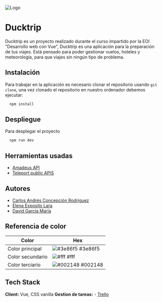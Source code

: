 
![Logo](https://github.com/davidgm26/ducktrip-app/blob/main/src/assets/images/logo.png)


# Ducktrip  


Ducktrip es un proyecto realizado durante el curso impartido por la EOI "Desarrollo web con Vue", Ducktrip es una aplicación para la preparación de tus viajes. Está pensado para poder gestionar vuelos, hoteles y meteorología, para que viajes sin ningún tipo de problema.


## Instalación

Para trabajar en la aplicación es necesario clonar el repositorio usando  `git clone`, una vez clonado el repositorio en nuestro ordenador debemos ejecutar:

```bash
  npm install
```
    
## Despliegue

Para desplegar el proyecto 

```bash
  npm run dev
```


## Herramientas usadas

 - [Amadeus API](https://developers.amadeus.com/)
 - [Teleport public APIS](https://developers.teleport.org/api/getting_started/)



## Autores

- [Carlos Andrés Concepción Rodríguez](https://github.com/Conce131)
- [Elena Exposito Lara ](https://github.com/ElenaExposito)
- [David García María](https://github.com/davidgm26/)

## Referencia de color

| Color             | Hex                                                                |
| ----------------- | ------------------------------------------------------------------ |
| Color principal | ![#3e86f5](https://via.placeholder.com/10/3e86f5?text=+) #3e86f5 |
| Color secundario | ![#fff](https://via.placeholder.com/10/fff?text=+) #fff       |
| Color terciario | ![#002148](https://via.placeholder.com/10/002148?text=+) #002148 |


## Tech Stack

**Client:** Vue, CSS vanilla
**Gestion de tareas:**  - [Trello](https://trello.com/)



